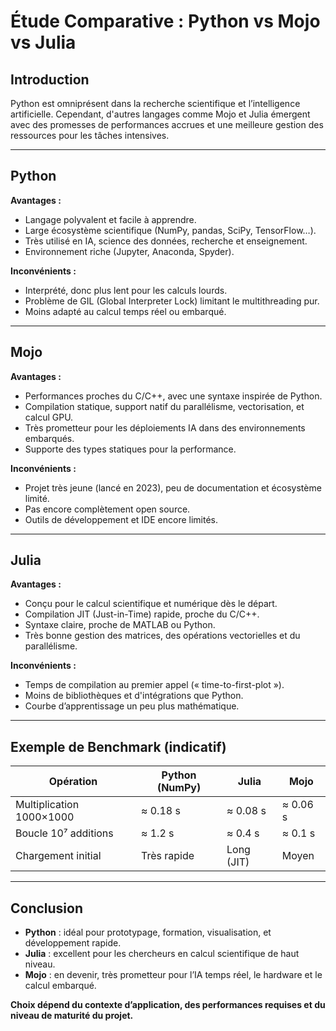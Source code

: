 
# Étude Comparative : Python vs Mojo vs Julia

##  Introduction

Python est omniprésent dans la recherche scientifique et l’intelligence artificielle. Cependant, d'autres langages comme Mojo et Julia émergent avec des promesses de performances accrues et une meilleure gestion des ressources pour les tâches intensives.

---

##  Python

**Avantages :**
- Langage polyvalent et facile à apprendre.
- Large écosystème scientifique (NumPy, pandas, SciPy, TensorFlow…).
- Très utilisé en IA, science des données, recherche et enseignement.
- Environnement riche (Jupyter, Anaconda, Spyder).

**Inconvénients :**
- Interprété, donc plus lent pour les calculs lourds.
- Problème de GIL (Global Interpreter Lock) limitant le multithreading pur.
- Moins adapté au calcul temps réel ou embarqué.

---

##  Mojo

**Avantages :**
- Performances proches du C/C++, avec une syntaxe inspirée de Python.
- Compilation statique, support natif du parallélisme, vectorisation, et calcul GPU.
- Très prometteur pour les déploiements IA dans des environnements embarqués.
- Supporte des types statiques pour la performance.

**Inconvénients :**
- Projet très jeune (lancé en 2023), peu de documentation et écosystème limité.
- Pas encore complètement open source.
- Outils de développement et IDE encore limités.

---

##  Julia

**Avantages :**
- Conçu pour le calcul scientifique et numérique dès le départ.
- Compilation JIT (Just-in-Time) rapide, proche du C/C++.
- Syntaxe claire, proche de MATLAB ou Python.
- Très bonne gestion des matrices, des opérations vectorielles et du parallélisme.

**Inconvénients :**
- Temps de compilation au premier appel (« time-to-first-plot »).
- Moins de bibliothèques et d'intégrations que Python.
- Courbe d’apprentissage un peu plus mathématique.

---

##  Exemple de Benchmark (indicatif)

| Opération                   | Python (NumPy) | Julia       | Mojo        |
|----------------------------|----------------|-------------|-------------|
| Multiplication 1000×1000   | ≈ 0.18 s       | ≈ 0.08 s    | ≈ 0.06 s    |
| Boucle 10⁷ additions       | ≈ 1.2 s        | ≈ 0.4 s     | ≈ 0.1 s     |
| Chargement initial         | Très rapide    | Long (JIT)  | Moyen       |

---

##  Conclusion

- **Python** : idéal pour prototypage, formation, visualisation, et développement rapide.
- **Julia** : excellent pour les chercheurs en calcul scientifique de haut niveau.
- **Mojo** : en devenir, très prometteur pour l’IA temps réel, le hardware et le calcul embarqué.

**Choix dépend du contexte d’application, des performances requises et du niveau de maturité du projet.**
